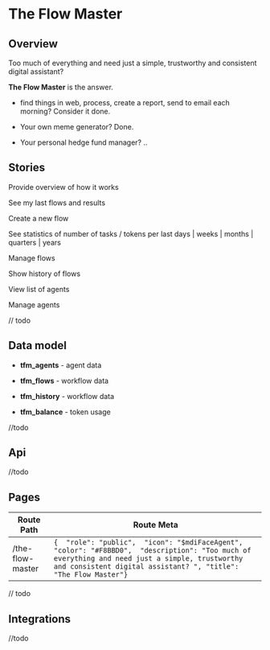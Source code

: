# The Flow Master

## Overview

Too much of everything and need just a simple, trustworthy and consistent digital assistant? 

**The Flow Master** is the answer.

- find things in web, process, create a report, send to email each morning? Consider it done.

- Your own meme generator? Done.

- Your personal hedge fund manager? ..

## Stories

Provide overview of how it works

See my last flows and results

Create a new flow

See statistics of number of tasks / tokens per last days | weeks | months | quarters | years 

Manage flows

Show history of flows

View list of agents

Manage agents

// todo

## Data model

- **tfm_agents** - agent data

- **tfm_flows** - workflow data

- **tfm_history** - workflow data

- **tfm_balance** - token usage

//todo

## Api

//todo

## Pages

| Route Path  | Route Meta                                                                                                                                                     |
| ----------- | -------------------------------------------------------------------------------------------------------------------------------------------------------------- |
| /the-flow-master | `{  "role": "public",  "icon": "$mdiFaceAgent",  "color": "#F8BBD0",  "description": "Too much of everything and need just a simple, trustworthy and consistent digital assistant? ", "title": "The Flow Master"}` |

// todo

## Integrations

//todo
